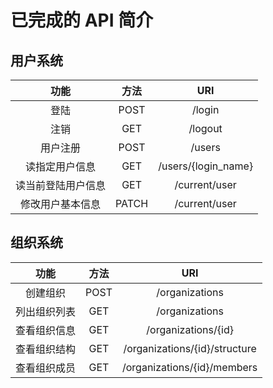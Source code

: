 # 已完成的 API 简介
## 用户系统

| 功能 | 方法 | URI |
| :--: | :--: | :--: |
| 登陆 | POST | /login |
| 注销 | GET | /logout |
| 用户注册 | POST | /users |
| 读指定用户信息 | GET | /users/{login_name} |
| 读当前登陆用户信息 | GET | /current/user |
| 修改用户基本信息 | PATCH | /current/user |

## 组织系统

| 功能 | 方法 | URI |
| :--: | :--: | :--: |
| 创建组织 | POST | /organizations |
| 列出组织列表 | GET | /organizations |
| 查看组织信息 | GET | /organizations/{id} |
| 查看组织结构 | GET | /organizations/{id}/structure |
| 查看组织成员 | GET | /organizations/{id}/members |
